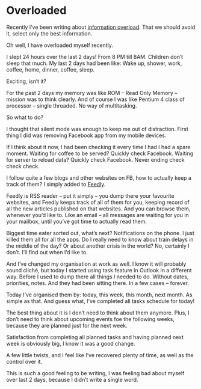 # Overloaded

Recently I&#8217;ve been writing about <a href="https://kamilpro.com/thoughts/spam/" target="_blank">information overload</a>. That we should avoid it, select only the best information.

Oh well, I have overloaded myself recently.

I slept 24 hours over the last 2 days! From 8 PM till 8AM. Children don’t sleep that much. My last 2 days had been like: Wake up, shower, work, coffee, home, dinner, coffee, sleep.

Exciting, isn&#8217;t it?

For the past 2 days my memory was like ROM – Read Only Memory – mission was to think clearly. And of course I was like Pentium 4 class of processor – single threaded. No way of multitasking.

So what to do?

I thought that silent mode was enough to keep me out of distraction. First thing I did was removing Facebook app from my mobile devices.

If I think about it now, I had been checking it every time I had I had a spare moment. Waiting for coffee to be served? Quickly check Facebook. Waiting for server to reload data? Quickly check Facebook. Never ending check check check.

I follow quite a few blogs and other websites on FB, how to actually keep a track of them? I simply added to [Feedly][1].

Feedly is RSS reader – put it simply – you dump there your favourite websites, and Feedly keeps track of all of them for you, keeping record of all the new articles published on that websites. And you can browse them, whenever you’d like to. Like an email – all messages are waiting for you in your mailbox, until you’ve got time to actually read them.

Biggest time eater sorted out, what’s next? Notifications on the phone. I just killed them all for all the apps. Do I really need to know about train delays in the middle of the day? Or about another crisis in the world? No, certainly I don’t. I’ll find out when I’d like to.

And I’ve changed my organisation at work as well. I know it will probably sound cliché, but today I started using task feature in Outlook in a different way. Before I used to dump there all things I needed to do. Without dates, priorities, notes. And they had been sitting there. In a few cases – forever.

Today I’ve organised them by: today, this week, this month, next month. As simple as that. And guess what, I’ve completed all tasks schedule for today!

The best thing about it is I don’t need to think about them anymore. Plus, I don’t need to think about upcoming events foe the following weeks, because they are planned just for the next week.

Satisfaction from completing all planned tasks and having planned next week is obviously big, I know it was a good change.

A few little twists, and I feel like I’ve recovered plenty of time, as well as the control over it.

This is such a good feeling to be writing, I was feeling bad about myself over last 2 days, because I didn’t write a single word.

 [1]: http://feedly.com
